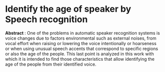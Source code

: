 # Identify the age of speaker by Speech recognition

<b> **Abstract** </b>: One of the problems in automatic speaker recognition systems is voice changes due to factors environmental such as external noises, from vocal effort when raising or lowering the voice intentionally or hoarseness or when using unusual speech accents that correspond to specific regions or also the age of the people. This last point is analyzed in this work with which it is intended to find those characteristics that allow identifying the age of the people from their identified voice.